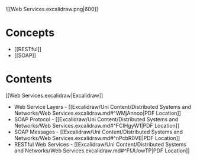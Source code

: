 ![[Web Services.excalidraw.png|600]]

# Concepts

- [[RESTful]]
- [[SOAP]]

# Contents

[[Web Services.excalidraw|Excalidraw]]

- Web Service Layers - [[Excalidraw/Uni Content/Distributed Systems and Networks/Web Services.excalidraw.md#^WMjAnnoo|PDF Location]]
- SOAP Protocol - [[Excalidraw/Uni Content/Distributed Systems and Networks/Web Services.excalidraw.md#^FCIHgyW1|PDF Location]]
- SOAP Messages - [[Excalidraw/Uni Content/Distributed Systems and Networks/Web Services.excalidraw.md#^nPcbR0VB|PDF Location]]
- RESTful Web Services - [[Excalidraw/Uni Content/Distributed Systems and Networks/Web Services.excalidraw.md#^FfJUowTP|PDF Location]]